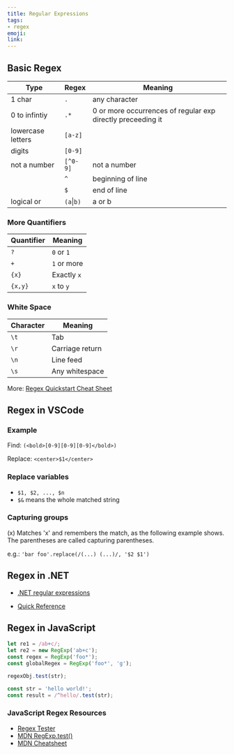 ```yaml
---
title: Regular Expressions
tags:
- regex
emoji: 
link: 
---
```

## Basic Regex

| Type | Regex  | Meaning |
| ------------ | ------ | -------------|
| 1 char       | `.`     | any character|
| 0 to infintiy   | `.*`     | 0 or more occurrences of regular exp directly preceeding it|
| lowercase letters | `[a-z]`  | |
| digits | `[0-9]`  | |
| not a number | `[^0-9]` | not a number |
|              | `^`     | beginning of line|
|             | `$`      | end of line |
| logical or | `(a`\|`b)` | a or b |

### More Quantifiers

| Quantifier | Meaning|
|---------|------------|
| `?`     | `0` or `1` |
| `+`     | `1` or more |
| `{x}`   | Exactly `x` |
| `{x,y}` | `x` to `y` |

### White Space
|Character|Meaning|
|---------|-------|
|`\t`|Tab|
|`\r`|Carriage return|
|`\n`|Line feed|
| `\s`|Any whitespace|

More: [Regex Quickstart Cheat Sheet](https://www.rexegg.com/regex-quickstart.html)

## Regex in VSCode

### Example

Find: ```(<bold>[0-9][0-9][0-9]</bold>)```

Replace: ```<center>$1</center>```

### Replace variables

* `$1, $2, ..., $n`
* `$&` means the whole matched string

### Capturing groups

(x) Matches 'x' and remembers the match, as the following example shows.
The parentheses are called capturing parentheses.

e.g.: `'bar foo'.replace(/(...) (...)/, '$2 $1')`

## Regex in .NET

* [.NET regular expressions](https://docs.microsoft.com/en-us/dotnet/standard/base-types/regular-expressions)

* [Quick Reference](https://docs.microsoft.com/en-us/dotnet/standard/base-types/regular-expression-language-quick-reference)

## Regex in JavaScript

```js
let re1 = /ab+c/;
let re2 = new RegExp('ab+c');
const regex = RegExp('foo*');
const globalRegex = RegExp('foo*', 'g');

regexObj.test(str);

const str = 'hello world!';
const result = /^hello/.test(str);

```


### JavaScript Regex Resources

* [Regex Tester](https://www.regextester.com/)
* [MDN RegExp.test()](https://developer.mozilla.org/en-US/docs/Web/JavaScript/Reference/Global_Objects/RegExp/test)
* [MDN Cheatsheet](https://developer.mozilla.org/en-US/docs/Web/JavaScript/Guide/Regular_Expressions/Cheatsheet)
